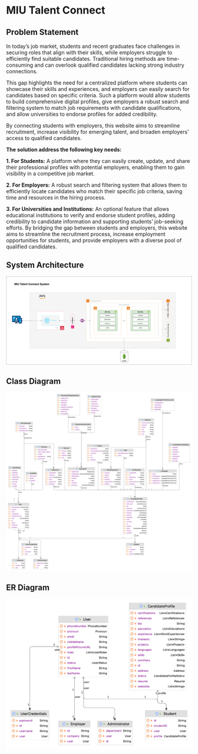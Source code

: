 # MIU Talent Connect

## Problem Statement

In today’s job market, students and recent graduates face challenges in securing roles that align with their skills, while employers struggle to efficiently find suitable candidates. Traditional hiring methods are time-consuming and can overlook qualified candidates lacking strong industry connections.

This gap highlights the need for a centralized platform where students can showcase their skills and experiences, and employers can easily search for candidates based on specific criteria. Such a platform would allow students to build comprehensive digital profiles, give employers a robust search and filtering system to match job requirements with candidate qualifications, and allow universities to endorse profiles for added credibility.

By connecting students with employers, this website aims to streamline recruitment, increase visibility for emerging talent, and broaden employers’ access to qualified candidates.

**The solution address the following key needs:**

**1. For Students:** A platform where they can easily create, update, and share their professional profiles with potential employers, enabling them to gain visibility in a competitive job market.

**2. For Employers:** A robust search and filtering system that allows them to efficiently locate candidates who match their specific job criteria, saving time and resources in the hiring process.

**3. For Universities and Institutions:** An optional feature that allows educational institutions to verify and endorse student profiles, adding credibility to candidate information and supporting students’ job-seeking efforts.
By bridging the gap between students and employers, this website aims to streamline the recruitment process, increase employment opportunities for students, and provide employers with a diverse pool of qualified candidates.

## System Architecture

![System Architecture](diagrams/system-architecture.svg 'System Architecture')

## Class Diagram

![Class diagram](diagrams/class-diagram.png 'Class diagram')

## ER Diagram

![Entity Relationship diagram](diagrams/entity-relationship-diagram.png 'Entity Relationship diagram')
